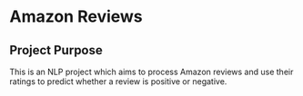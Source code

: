 # Amazon Reviews

## Project Purpose
This is an NLP project which aims to process Amazon reviews and use their ratings to predict whether a review is positive or negative.
